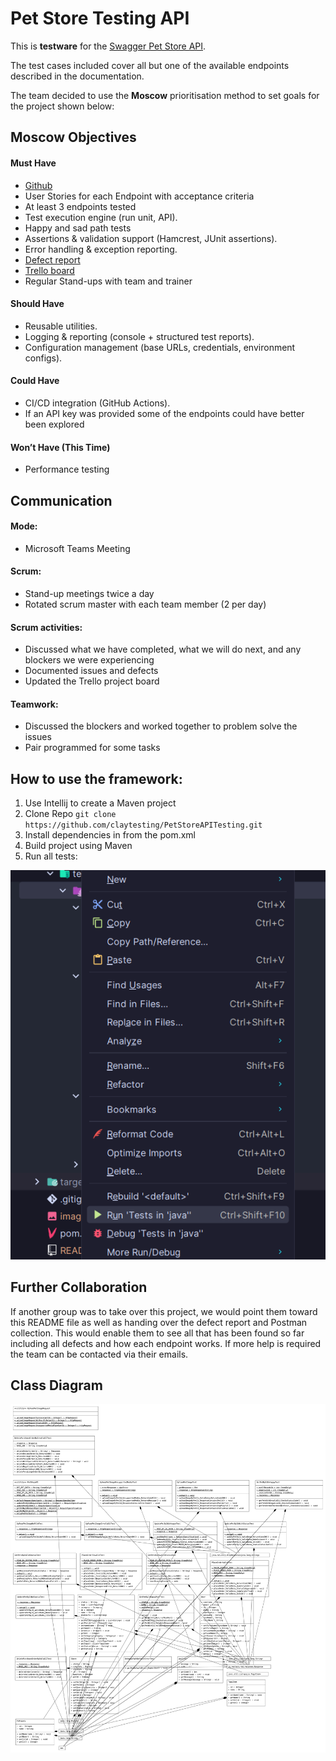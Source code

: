 # Pet Store Testing API
This is **testware** for the [Swagger Pet Store API](https://petstore3.swagger.io/).

The test cases included cover all but one of the available endpoints described in the documentation.

The team decided to use the **Moscow** prioritisation method to set goals for the project shown below:

## Moscow Objectives
#### Must Have
- [Github](https://github.com/claytesting/PetStoreAPITesting)
- User Stories for each Endpoint with acceptance criteria
- At least 3 endpoints tested
- Test execution engine (run unit, API).
- Happy and sad path tests
- Assertions & validation support (Hamcrest, JUnit assertions).
- Error handling & exception reporting.
- [Defect report](https://testingcircle-my.sharepoint.com/:w:/r/personal/ofelgate_spartaglobal_com/Documents/PetShop%20API%20-%20Defect%20Report.docx?d=w55570ce636fb4354a92af7b4c5ef2cdb&csf=1&web=1&e=vVGgX9)
- [Trello board](https://trello.com/b/oOEozyBe/petstore)
- Regular Stand-ups with team and trainer

#### Should Have
- Reusable utilities.
- Logging & reporting (console + structured test reports).
- Configuration management (base URLs, credentials, environment configs).
 
#### Could Have
- CI/CD integration (GitHub Actions).
- If an API key was provided some of the endpoints could have better been explored

#### Won’t Have (This Time)
- Performance testing

## Communication
 
#### Mode:
- Microsoft Teams Meeting
 
#### Scrum:
- Stand-up meetings twice a day
- Rotated scrum master with each team member (2 per day)
 
#### Scrum activities:
- Discussed what we have completed, what we will do next, and any blockers we were experiencing
- Documented issues and defects
- Updated the Trello project board
 
#### Teamwork:
- Discussed the blockers and worked together to problem solve the issues
- Pair programmed for some tasks

## How to use the framework:
1. Use Intellij to create a Maven project 
1. Clone Repo 
    `git clone https://github.com/claytesting/PetStoreAPITesting.git`
1. Install dependencies in from the pom.xml
1. Build project using Maven
1. Run all tests:

![alt text](image-1.png)

## Further Collaboration
If another group was to take over this project, we would point them toward this README file as well as handing over the defect report and Postman collection. This would enable them to see all that has been found so far including all defects and how each endpoint works. If more help is required the team can be contacted via their emails.

## Class Diagram
![an ugly class diagram](classDiagram\ClassDiagram.png)